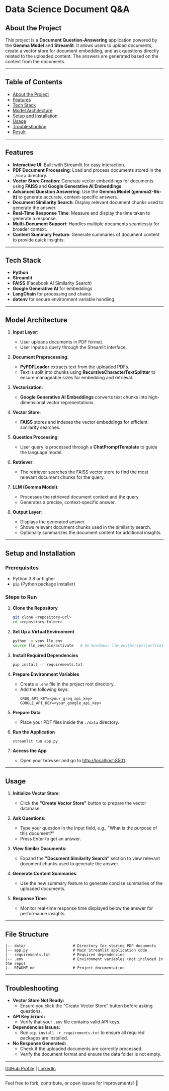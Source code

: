 # Data Science Document Q&A
## About the Project

This project is a **Document Question-Answering** application powered by the **Gemma Model** and **Streamlit**. It allows users to upload documents, create a vector store for document embedding, and ask questions directly related to the uploaded content. The answers are generated based on the context from the documents.

---

## **Table of Contents**
- [About the Project](#about-the-project)
- [Features](#features)
- [Tech Stack](#tech-stack)
- [Model Architecture](#model-architecture)
- [Setup and Installation](#setup-and-installation)
- [Usage](#usage)
- [Troubleshooting](#Troubleshooting)
- [Result](#Result)

---

## Features

- **Interactive UI**: Built with Streamlit for easy interaction.
- **PDF Document Processing**: Load and process documents stored in the `./data` directory.
- **Vector Store Creation**: Generate vector embeddings for documents using **FAISS** and **Google Generative AI Embeddings**.
- **Advanced Question Answering**: Use the **Gemma Model (gemma2-9b-it)** to generate accurate, context-specific answers.
- **Document Similarity Search**: Display relevant document chunks used to generate the answer.
- **Real-Time Response Time**: Measure and display the time taken to generate a response.
- **Multi-Document Support**: Handles multiple documents seamlessly for broader context.
- **Content Summary Feature**: Generate summaries of document content to provide quick insights.

---

## Tech Stack

- **Python**
- **Streamlit**
- **FAISS** (Facebook AI Similarity Search)
- **Google Generative AI** for embeddings
- **LangChain** for processing and chains
- **dotenv** for secure environment variable handling

---

## Model Architecture

1. **Input Layer**:
   - User uploads documents in PDF format.
   - User inputs a query through the Streamlit interface.

2. **Document Preprocessing**:
   - **PyPDFLoader** extracts text from the uploaded PDFs.
   - Text is split into chunks using **RecursiveCharacterTextSplitter** to ensure manageable sizes for embedding and retrieval.

3. **Vectorization**:
   - **Google Generative AI Embeddings** converts text chunks into high-dimensional vector representations.

4. **Vector Store**:
   - **FAISS** stores and indexes the vector embeddings for efficient similarity searches.

5. **Question Processing**:
   - User query is processed through a **ChatPromptTemplate** to guide the language model.

6. **Retriever**:
   - The retriever searches the FAISS vector store to find the most relevant document chunks for the query.

7. **LLM (Gemma Model)**:
   - Processes the retrieved document context and the query.
   - Generates a precise, context-specific answer.

8. **Output Layer**:
   - Displays the generated answer.
   - Shows relevant document chunks used in the similarity search.
   - Optionally summarizes the document content for additional insights.

---

## Setup and Installation

### Prerequisites

- Python 3.8 or higher
- `pip` (Python package installer)

### Steps to Run

1. **Clone the Repository**
   ```bash
   git clone <repository-url>
   cd <repository-folder>
   ```

2. **Set Up a Virtual Environment**
   ```bash
   python -m venv llm_env
   source llm_env/bin/activate   # On Windows: llm_env\Scripts\activate
   ```

3. **Install Required Dependencies**
   ```bash
   pip install -r requirements.txt
   ```

4. **Prepare Environment Variables**
   - Create a `.env` file in the project root directory.
   - Add the following keys:
     ```
     GROQ_API_KEY=<your_groq_api_key>
     GOOGLE_API_KEY=<your_google_api_key>
     ```

5. **Prepare Data**
   - Place your PDF files inside the `./data` directory.

6. **Run the Application**
   ```bash
   streamlit run app.py
   ```

7. **Access the App**
   - Open your browser and go to [http://localhost:8501](http://localhost:8501).

---

## Usage

1. **Initialize Vector Store**:
   - Click the **"Create Vector Store"** button to prepare the vector database.

2. **Ask Questions**:
   - Type your question in the input field, e.g., "What is the purpose of this document?"
   - Press Enter to get an answer.

3. **View Similar Documents**:
   - Expand the **"Document Similarity Search"** section to view relevant document chunks used to generate the answer.

4. **Generate Content Summaries**:
   - Use the new summary feature to generate concise summaries of the uploaded documents.

5. **Response Time**:
   - Monitor real-time response time displayed below the answer for performance insights.

---

## File Structure

```
|-- data/                     # Directory for storing PDF documents
|-- app.py                    # Main Streamlit application code
|-- requirements.txt          # Required dependencies
|-- .env                      # Environment variables (not included in the repo)
|-- README.md                 # Project documentation
```

---

## Troubleshooting

- **Vector Store Not Ready:**
  - Ensure you click the "Create Vector Store" button before asking questions.
- **API Key Errors:**
  - Verify that your `.env` file contains valid API keys.
- **Dependencies Issues:**
  - Run `pip install -r requirements.txt` to ensure all required packages are installed.
- **No Response Generated:**
  - Check if the uploaded documents are correctly processed.
  - Verify the document format and ensure the data folder is not empty.

---


  [GitHub Profile](https://github.com/your-profile) | [LinkedIn](https://www.linkedin.com/in/your-profile)

---

Feel free to fork, contribute, or open issues for improvements! 🎉
